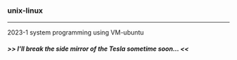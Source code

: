 ### unix-linux
***
2023-1 system programming using VM-ubuntu
#####  *>> I'll break the side mirror of the Tesla sometime soon... <<*

